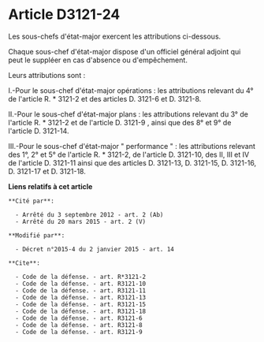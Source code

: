 # Article D3121-24

Les sous-chefs d'état-major exercent les attributions ci-dessous. 

Chaque sous-chef d'état-major dispose d'un officiel général adjoint qui peut le suppléer en cas d'absence ou d'empêchement. 

Leurs attributions sont : 

I.-Pour le sous-chef d'état-major opérations : les attributions relevant du 4° de l'article R. * 3121-2 et des articles D.
3121-6 et D. 3121-8. 

II.-Pour le sous-chef d'état-major plans : les attributions relevant du 3° de l'article R. * 3121-2 et        de l'article D.
3121-9 , ainsi que des 8° et 9° de l'article D. 3121-14. 

III.-Pour le sous-chef d'état-major " performance " : les attributions relevant des 1°, 2° et 5° de l'article R. * 3121-2, de
l'article D. 3121-10, des II, III et IV de l'article D. 3121-11 ainsi que des articles D. 3121-13, D. 3121-15, D. 3121-16, D.
3121-17 et D. 3121-18.

**Liens relatifs à cet article**

	**Cité par**:

	  - Arrêté du 3 septembre 2012 - art. 2 (Ab)
	  - Arrêté du 20 mars 2015 - art. 2 (V)

	**Modifié par**:

	  - Décret n°2015-4 du 2 janvier 2015 - art. 14

	**Cite**:

	  - Code de la défense. - art. R*3121-2
	  - Code de la défense. - art. R3121-10
	  - Code de la défense. - art. R3121-11
	  - Code de la défense. - art. R3121-13
	  - Code de la défense. - art. R3121-15
	  - Code de la défense. - art. R3121-18
	  - Code de la défense. - art. R3121-6
	  - Code de la défense. - art. R3121-8
	  - Code de la défense. - art. R3121-9
